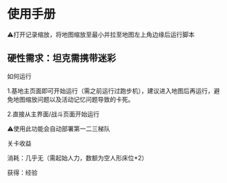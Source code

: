 <!-- markdownlint-disable MD033 MD041 -->

# 使用手册

⚠️打开记录缩放，将地图缩放至最小并拉至地图左上角边缘后运行脚本

## 硬性需求：坦克需携带迷彩

如何运行

1.基地主页面即可开始运行（需之前运行过跑步机），建议进入地图后再运行，避免地图缩放问题以及活动记忆问题导致的卡死。

2.直接从主界面/战斗页面开始运行

⚠️使用此功能会自动部署第一二三梯队

关卡收益

消耗：几乎无（需起始人力，数额为空人形床位*2）

获得：经验
